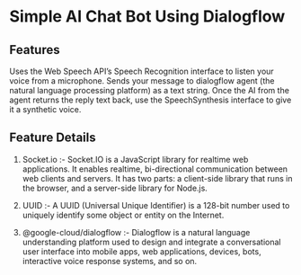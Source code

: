 # Simple AI Chat Bot Using Dialogflow
## Features
Uses the Web Speech API’s Speech Recognition interface to listen your voice from a microphone.
Sends your message to dialogflow agent (the natural language processing platform) as a text string.
Once the AI from the agent returns the reply text back, use the SpeechSynthesis interface to give it a synthetic voice.
## Feature Details
1. Socket.io :- Socket.IO is a JavaScript library for realtime web applications. It enables realtime, bi-directional communication between web clients and servers. It has two parts: a client-side library that runs in the browser, and a server-side library for Node.js.

2. UUID :- A UUID (Universal Unique Identifier) is a 128-bit number used to uniquely identify some object or entity on the Internet.

3. @google-cloud/dialogflow :- Dialogflow is a natural language understanding platform used to design and integrate a conversational user interface into mobile apps, web applications, devices, bots, interactive voice response systems, and so on.